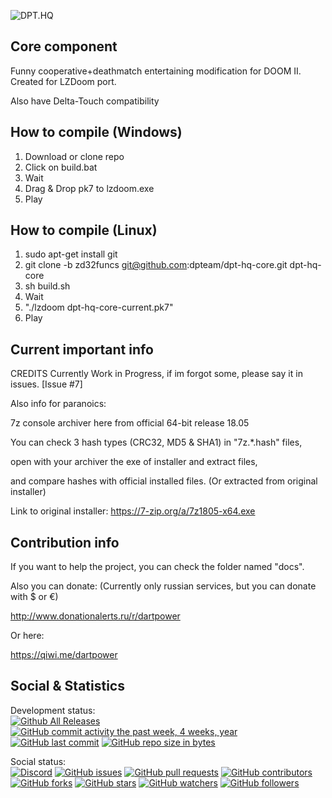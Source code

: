 ![DPT.HQ](https://i.imgur.com/3I6n1Wl.png)

## Core component

Funny cooperative+deathmatch entertaining modification for DOOM II. Created for LZDoom port.

Also have Delta-Touch compatibility

## How to compile (Windows)

1. Download or clone repo
2. Click on build.bat
3. Wait
4. Drag & Drop pk7 to lzdoom.exe
5. Play

## How to compile (Linux)

1. sudo apt-get install git
2. git clone -b zd32funcs git@github.com:dpteam/dpt-hq-core.git dpt-hq-core
3. sh build.sh
4. Wait
5. "./lzdoom dpt-hq-core-current.pk7"
6. Play

## Current important info

CREDITS Currently Work in Progress, if im forgot some, please say it in issues. [Issue #7]

Also info for paranoics:

7z console archiver here from official 64-bit release 18.05

You can check 3 hash types (CRC32, MD5 & SHA1) in "7z.*.hash" files,

open with your archiver the exe of installer and extract files,

and compare hashes with official installed files. (Or extracted from original installer)

Link to original installer: https://7-zip.org/a/7z1805-x64.exe

## Contribution info

If you want to help the project, you can check the folder named "docs".


Also you can donate: (Currently only russian services, but you can donate with $ or €)

http://www.donationalerts.ru/r/dartpower

Or here:

https://qiwi.me/dartpower

## Social & Statistics

Development status:  
[![Github All Releases](https://img.shields.io/github/downloads/dpteam/dpt-hq-core/total.svg?style=for-the-badge)](https://github.com/dpteam/dpt-hq-core/releases)
[![GitHub commit activity the past week, 4 weeks, year](https://img.shields.io/github/commit-activity/y/dpteam/dpt-hq-core.svg?style=for-the-badge)](https://github.com/dpteam/dpt-hq-core/commits/zd32funcs)
[![GitHub last commit](https://img.shields.io/github/last-commit/dpteam/dpt-hq-core.svg?style=for-the-badge)](https://github.com/dpteam/dpt-hq-core/commits/zd32funcs)
[![GitHub repo size in bytes](https://img.shields.io/github/repo-size/dpteam/dpt-hq-core.svg?style=for-the-badge)](https://github.com/dpteam/dpt-hq-core)

Social status:  
[![Discord](https://img.shields.io/discord/188620980426375168.svg?style=for-the-badge)](http://discord.me/dpt)
[![GitHub issues](https://img.shields.io/github/issues/dpteam/dpt-hq-core.svg?style=for-the-badge)](https://github.com/dpteam/dpt-hq-core/issues)
[![GitHub pull requests](https://img.shields.io/github/issues-pr/dpteam/dpt-hq-core.svg?style=for-the-badge)](https://github.com/dpteam/dpt-hq-core/pulls)
[![GitHub contributors](https://img.shields.io/github/contributors/dpteam/dpt-hq-core.svg?style=for-the-badge)](https://github.com/dpteam/dpt-hq-core/graphs/contributors)  
[![GitHub forks](https://img.shields.io/github/forks/dpteam/dpt-hq-cor.svg?style=social&label=Fork&style=for-the-badge)](https://github.com/dpteam/dpt-hq-core/network/members)
[![GitHub stars](https://img.shields.io/github/stars/dpteam/dpt-hq-core.svg?style=social&label=Stars&style=for-the-badge)](https://github.com/dpteam/dpt-hq-core/stargazers)
[![GitHub watchers](https://img.shields.io/github/watchers/dpteam/dpt-hq-core.svg?style=social&label=Watch&style=for-the-badge)](https://github.com/dpteam/dpt-hq-core/watchers) 
[![GitHub followers](https://img.shields.io/github/followers/dpteam.svg?style=social&label=Follow&style=for-the-badge)](https://github.com/dpteam)
